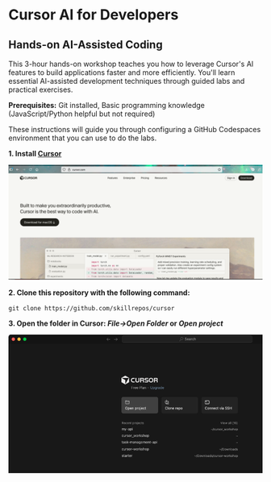 # Cursor AI for Developers

## Hands-on AI-Assisted Coding

This 3-hour hands-on workshop teaches you how to leverage Cursor's AI features to build applications faster and more efficiently. You'll learn essential AI-assisted development techniques through guided labs and practical exercises.

**Prerequisites:** Git installed, Basic programming knowledge (JavaScript/Python helpful but not required)

These instructions will guide you through configuring a GitHub Codespaces environment that you can use to do the labs. 


**1. Install [Cursor](https://cursor.sh/)**

![Cursor install](./images/cursor1.png?raw=true "Cursor install")

**2. Clone this repository with the following command:**

```
git clone https://github.com/skillrepos/cursor
```

**3. Open the folder in Cursor: *File->Open Folder* or *Open project***

![Cursor open project](./images/cursor2.png?raw=true "Cursor open project")
  

